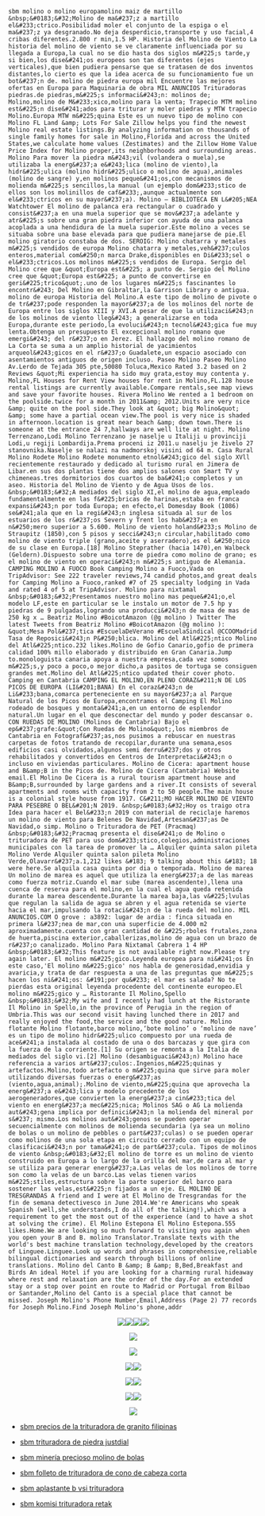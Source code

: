
```
sbm molino o molino europamolino maiz de martillo &nbsp;&#0183;&#32;Molino de ma&#237;z a martillo el&#233;ctrico.Posibilidad moler el conjunto de la espiga o el ma&#237;z ya desgranado.No deja desperdicio,transporte y uso facial,4 cribas diferentes.2.800 r min,1.5 HP. Historia del Molino de Viento La historia del molino de viento se ve claramente influenciada por su llegada a Europa,la cual no se dio hasta dos siglos m&#225;s tarde,y si bien,los dise&#241;os europeos son tan diferentes (ejes verticales),que bien pudiera pensarse que se tratasen de dos inventos distantes,lo cierto es que la idea acerca de su funcionamiento fue un bot&#237;n de. molino de piedra europa mil Encuentre las mejores ofertas en Europa para Maquinaria de obra MIL ANUNCIOS Trituradoras piedras.de piedras,m&#225;s informaci&#243;n: molinos de; Molino,molino de M&#233;xico,molino para la venta; Trapecio MTM molino est&#225;n dise&#241;ados para triturar y moler piedras y MTW trapecio Molino.Europa MTW m&#225;quina Este es un nuevo tipo de molino con Molino FL Land &amp; Lots For Sale Zillow helps you find the newest Molino real estate listings.By analyzing information on thousands of single family homes for sale in Molino,Florida and across the United States,we calculate home values (Zestimates) and the Zillow Home Value Price Index for Molino proper,its neighborhoods and surrounding areas. Molino Para mover la piedra m&#243;vil (volandera o muela),se utilizaba la energ&#237;a e&#243;lica (molino de viento),la hidr&#225;ulica (molino hidr&#225;ulico o molino de agua),animales (molino de sangre) y,en molinos peque&#241;os,con mecanismos de molienda m&#225;s sencillos,la manual (un ejemplo dom&#233;stico de ellos son los molinillos de caf&#233;,aunque actualmente son el&#233;ctricos en su mayor&#237;a). Molino — BIBLIOTECA EN L&#205;NEA Watchtower El molino de palanca era rectangular o cuadrado y consist&#237;a en una muela superior que se mov&#237;a adelante y atr&#225;s sobre una gran piedra inferior con ayuda de una palanca acoplada a una hendidura de la muela superior.Este molino a veces se situaba sobre una base elevada para que pudiera manejarse de pie.El molino giratorio constaba de dos. SEROIG: Molino chatarra y metales m&#225;s vendidos de europa Molino chatarra y metales,veh&#237;culos enteros,material com&#250;n marca Drake,disponibles en Di&#233;sel o el&#233;ctricos.Los molinos m&#225;s vendidos de Europa. Sergio del Molino cree que &quot;Europa est&#225; a punto de. Sergio del Molino cree que &quot;Europa est&#225; a punto de convertirse en geri&#225;trico&quot;.uno de los lugares m&#225;s fascinantes lo encontr&#243; Del Molino en Gibraltar,la Garrison Library o antigua. molino de europa Historia del Molino.A este tipo de molino de pivote o de tr&#237;pode responden la mayor&#237;a de los molinos del norte de Europa entre los siglos XIII y XVI.A pesar de que la utilizaci&#243;n de los molinos de viento lleg&#243; a generalizarse en toda Europa,durante este periodo,la evoluci&#243;n tecnol&#243;gica fue muy lenta.Obtenga un presupuesto El excepcional molino romano que emergi&#243; del r&#237;o en Jerez. El hallazgo del molino romano de La Corta se suma a un amplio historial de yacimientos arqueol&#243;gicos en el r&#237;o Guadalete,un espacio asociado con asentamientos antiguos de origen incluso. Paseo Molino Paseo Molino Av.Lerdo de Tejada 305 pte,50080 Toluca,Mexico Rated 3.2 based on 2 Reviews &quot;Mi experiencia ha sido muy grata,estoy muy contenta y. Molino,FL Houses for Rent View houses for rent in Molino,FL.128 house rental listings are currently available.Compare rentals,see map views and save your favorite houses. Rivera Molino We rented a 1 bedroom on the poolside.twice for a month in 2011&amp; 2012.Units are very nice &amp; quite on the pool side.They look at &quot; big Molino&quot; &amp; some have a partial ocean view.The pool is very nice is shaded in afternoon.location is great near beach &amp; down town.There is someone at the entrance 24 7,hallways are well lite at night. Molino Terrenzano,Lodi Molino Terrenzano je naselje u Italiji u provinciji Lodi,u regiji Lombardija.Prema proceni iz 2011.u naselju je živelo 27 stanovnika.Naselje se nalazi na nadmorskoj visini od 64 m. Casa Rural Molino Rodete Molino Rodete monumento etnol&#243;gico del siglo XVll recientemente restaurado y dedicado al turismo rural en Jimera de Libar.en sus dos plantas tiene dos amplios salones con Smart TV y chimeneas.tres dormitorios dos cuartos de ba&#241;o completos y un aseo. Historia del Molino de Viento y de Agua Usos de los. &nbsp;&#0183;&#32;A mediados del siglo XI,el molino de agua,empleado fundamentalmente en las f&#225;bricas de harinas,estaba en franca expansi&#243;n por toda Europa; en efecto,el Domesday Book (1086) se&#241;ala que en la regi&#243;n inglesa situada al sur de los estuarios de los r&#237;os Severn y Trent los hab&#237;a en n&#250;mero superior a 5.600. Molino de viento holand&#233;s Molino de Straupitz (1850),con 5 pisos y secci&#243;n circular,habilitado como molino de viento triple (grano,aceite y aserradero),es el &#250;nico de su clase en Europa.[18] Molino Steprather (hacia 1470),en Walbeck (Geldern).Dispuesto sobre una torre de piedra como molino de grano; es el molino de viento en operaci&#243;n m&#225;s antiguo de Alemania. CAMPING MOLINO A FUOCO Book Camping Molino a Fuoco,Vada on TripAdvisor: See 222 traveler reviews,74 candid photos,and great deals for Camping Molino a Fuoco,ranked #7 of 25 specialty lodging in Vada and rated 4 of 5 at TripAdvisor. Molino para nixtamal &nbsp;&#0183;&#32;Presentamos nuestro molino mas peque&#241;o,el modelo LF,este en particular se le instalo un motor de 7.5 hp y piedras de 9 pulgadas,logrando una producci&#243;n de masa de mas de 250 kg x … Beatriz Molino #BoicotAmazon (@g molino ) Twitter The latest Tweets from Beatriz Molino #BoicotAmazon (@g molino ): &quot;Mesa Pol&#237;tica #EscuelaDeVerano #EscuelaSindical @CCOOMadrid Tasa de Reposici&#243;n P&#250;blica. Molino del Atl&#225;ntico Molino del Atl&#225;ntico.232 likes.Molino de Gofio Canario,gofio de primera calidad 100% millo elaborado y distribuido en Gran Canaria.Jump to.monologuista canaria apoya a nuestra empresa,cada vez somos m&#225;s,y poco a poco,o mejor dicho,a pasitos de tortuga se consiguen grandes met.Molino del Atl&#225;ntico updated their cover photo. Camping en Cantabria CAMPING EL MOLINO,EN PLENO CORAZ&#211;N DE LOS PICOS DE EUROPA (LI&#201;BANA) En el coraz&#243;n de Li&#233;bana,comarca perteneciente en su mayor&#237;a al Parque Natural de los Picos de Europa,encontramos el Camping El Molino rodeado de bosques y monta&#241;a,en un entorno de esplendor natural.Un lugar en el que desconectar del mundo y poder descansar o. CON RUEDAS DE MOLINO (Molinos de Cantabria) Bajo el ep&#237;grafe:&quot;Con Ruedas de Molino&quot;,los miembros de Cantabria en Fotograf&#237;as,nos pusimos a rebuscar en nuestras carpetas de fotos tratando de recopilar,durante una semana,esos edificios casi olvidados,algunos semi derru&#237;dos y otros rehabilitados y convertidos en Centros de Interpretaci&#243;n o incluso en viviendas particulares. Molino de Cicera: apartment house and B&amp;B in the Picos de. Molino de Cicera (Cantabria) Website email.El Molino De Cicera is a rural tourism apartment house and B&amp;B,surrounded by large gardens and a river.It consists of several apartments and rooms with capacity from 2 to 50 people.The main house is a colonial style house from 1917. C&#211;MO HACER MOLINO DE VIENTO PARA PESEBRE O BEL&#201;N 2019. &nbsp;&#0183;&#32;Hoy os traigo otra Idea para hacer el Bel&#233;n 2019 con material de reciclaje haremos un molino de viento para Belenes De Navidad,Artesan&#237;as De Navidad,o simp. Molino o Trituradora de PET (Pracmaq) &nbsp;&#0183;&#32;Pracmaq presenta el dise&#241;o de Molino o trituradora de PET para uso dom&#233;stico,colegios,administraciones municipales con la tarea de promover la … Alquiler quinta salon pileta Molino Verde Alquiler quinta salon pileta Molino Verde,Olavarr&#237;a.1,212 likes &#183; 9 talking about this &#183; 18 were here.Se alquila casa quinta por dia o temporada. Molino de marea Un molino de marea es aquel que utiliza la energ&#237;a de las mareas como fuerza motriz.Cuando el mar sube (marea ascendente),llena una cuenca de reserva para el molino,en la cual el agua queda retenida durante la marea descendente.Durante la marea baja,las v&#225;lvulas que regulan la salida de agua se abren y el agua retenida se vierte hacia el mar,impulsando la rotaci&#243;n de la rueda del molino. MIL ANUNCIOS.COM O grove : a3892: lugar de ardia : finca situada en primera l&#237;nea de mar,con una superficie de 4.000 m2 aproximadamente.cuenta con gran cantidad de &#225;rboles frutales,zona de huerta,piscina exterior,caballerizas,molino de agua con un brazo de r&#237;o canalizado. Molino Para Nixtamal Cabrera 1 4 HP &nbsp;&#0183;&#32;This feature is not available right now.Please try again later. El molino m&#225;gico.Leyenda europea para ni&#241;os En este caso,'El molino m&#225;gico' nos habla de generosidad,envidia y avaricia,y trata de dar respuesta a una de las preguntas que m&#225;s hacen los ni&#241;os: &#191;por qu&#233; el mar es salada? No te pierdas esta original leyenda procedente del continente europeo.El molino m&#225;gico y … Ristorante Il Molino,Spello &nbsp;&#0183;&#32;My wife and I recently had lunch at the Ristorante Il Molino in Spello,in the province of Perugia in the region of Umbria.This was our second visit having lunched there in 2017 and really enjoyed the food,the service and the good nature. Molino flotante Molino flotante,barco molino,‘bote molino’ o ‘molino de nave’ es un tipo de molino hidr&#225;ulico compuesto por una rueda de ace&#241;a instalada al costado de una o dos barcazas y que gira con la fuerza de la corriente.[1] Su origen se remonta a la Italia de mediados del siglo vi.[2] Molino (desambiguaci&#243;n) Molino hace referencia a varios art&#237;culos:.Ingenios,m&#225;quinas y artefactos.Molino,todo artefacto o m&#225;quina que sirve para moler utilizando diversas fuerzas o energ&#237;as (viento,agua,animal);.Molino de viento,m&#225;quina que aprovecha la energ&#237;a e&#243;lica y modelo precedente de los aerogeneradores,que convierten la energ&#237;a cin&#233;tica del viento en energ&#237;a mec&#225;nica; Molinos SAG o AG La molienda aut&#243;gena implica por definici&#243;n la molienda del mineral por s&#237; mismo.Los molinos aut&#243;genos se pueden operar secuencialmente con molinos de molienda secundaria (ya sea un molino de bolas o un molino de pebbles o part&#237;culas) o se pueden operar como molinos de una sola etapa en circuito cerrado con un equipo de clasificaci&#243;n por tama&#241;o de part&#237;cula. Tipos de molinos de viento &nbsp;&#0183;&#32;El molino de torre es un molino de viento construido en Europa a lo largo de la orilla del mar,de cara al mar y se utiliza para generar energ&#237;a.Las velas de los molinos de torre son como la velas de un barco.Las velas tienen varios m&#225;stiles,estructura sobre la parte superior del barco para sostener las velas,est&#225;n fijados a un eje. EL MOLINO DE TRESGRANDAS A friend and I were at El Molino de Tresgrandas for the fin de semana detectivesco in June 2014.We're Americans who speak Spanish (well,she understands,I do all of the talking!),which was a requirement to get the most out of the experience (and to have a shot at solving the crime). El Molino Estepona El Molino Estepona.555 likes.Home.We are looking so much forward to visiting you again when you open your B and B. molino Translator.Translate texts with the world's best machine translation technology,developed by the creators of Linguee.Linguee.Look up words and phrases in comprehensive,reliable bilingual dictionaries and search through billions of online translations. Molino del Canto B &amp; B &amp; B,Bed,Breakfast and Birds An ideal Hotel if you are looking for a charming rural hideaway where rest and relaxation are the order of the day.For an extended stay or a stop over point en route to Madrid or Portugal from Bilbao or Santander,Molino del Canto is a special place that cannot be missed. Joseph Molino's Phone Number,Email,Address (Page 2) 77 records for Joseph Molino.Find Joseph Molino's phone,addr 
```

<div align="center">

<a href="https://es-mill.shibang-china.com/github&k=sbm+molino+o+molino+europa"><img src="https://static.shibang-china.com/es/mill/index.jpg"></a><a href="https://es-mill.shibang-china.com/materials.htmlgithub&k=sbm+molino+o+molino+europa"><img src="https://static.shibang-china.com/es/mill/materials.jpg"></a><a href="https://es-mill.shibang-china.com/about.htmlgithub&k=sbm+molino+o+molino+europa"><img src="https://static.shibang-china.com/es/mill/about.jpg"></a><a href="https://es-mill.shibang-china.com/contact.htmlgithub&k=sbm+molino+o+molino+europa"><img src="https://static.shibang-china.com/es/mill/contact.jpg"></a>

<a href="https://es-mill.shibang-china.com/github&k=sbm+molino+o+molino+europa"><img src="https://static.shibang-china.com/es/mill/banner.jpg"></a>

<a href="https://swt.shibang-china.com/github&k=sbm+molino+o+molino+europa"><img src="https://static.shibang-china.com/es/mill/chat.jpg"></a>

<a href="https://es-mill.shibang-china.com/products/vertical-roller-mill.htmlgithub&k=sbm+molino+o+molino+europa"><img src="https://static.shibang-china.com/es/mill/vertical.jpg"></a><a href="https://es-mill.shibang-china.com/products/raymond-mill.htmlgithub&k=sbm+molino+o+molino+europa"><img src="https://static.shibang-china.com/es/mill/raymond.jpg"></a>

<a href="https://es-mill.shibang-china.com/products/ultrafine-grinding-mill.htmlgithub&k=sbm+molino+o+molino+europa"><img src="https://static.shibang-china.com/es/mill/ultrafine.jpg"></a><a href="https://es-mill.shibang-china.com/products/trapezium-grinding-mill.htmlgithub&k=sbm+molino+o+molino+europa"><img src="https://static.shibang-china.com/es/mill/trapezium.jpg"></a>

<a href="https://es-mill.shibang-china.com/products/ball-mill.htmlgithub&k=sbm+molino+o+molino+europa"><img src="https://static.shibang-china.com/es/mill/ball.jpg"></a><a href="https://es-mill.shibang-china.com/products/hammer-mill.htmlgithub&k=sbm+molino+o+molino+europa"><img src="https://static.shibang-china.com/es/mill/hammer.jpg"></a>

<a href="https://swt.shibang-china.com/github&k=sbm+molino+o+molino+europa"><img src="https://static.shibang-china.com/es/mill/case.jpg"></a>

</div>


* [sbm precios de la trituradora de granito filipinas](sbm%20precios%20de%20la%20trituradora%20de%20granito%20filipinas.md)

* [sbm trituradora de piedra justdial](sbm%20trituradora%20de%20piedra%20justdial.md)

* [sbm minería precioso molino de bolas](sbm%20miner%C3%ADa%20precioso%20molino%20de%20bolas.md)

* [sbm folleto de trituradora de cono de cabeza corta](sbm%20folleto%20de%20trituradora%20de%20cono%20de%20cabeza%20corta.md)

* [sbm aplastante b vsi trituradora](sbm%20aplastante%20b%20vsi%20trituradora.md)

* [sbm komisi trituradora retak](sbm%20komisi%20trituradora%20retak.md)